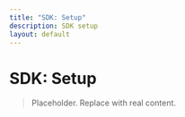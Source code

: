 ```yaml
---
title: "SDK: Setup"
description: SDK setup
layout: default
---
```


# SDK: Setup

> Placeholder. Replace with real content.
